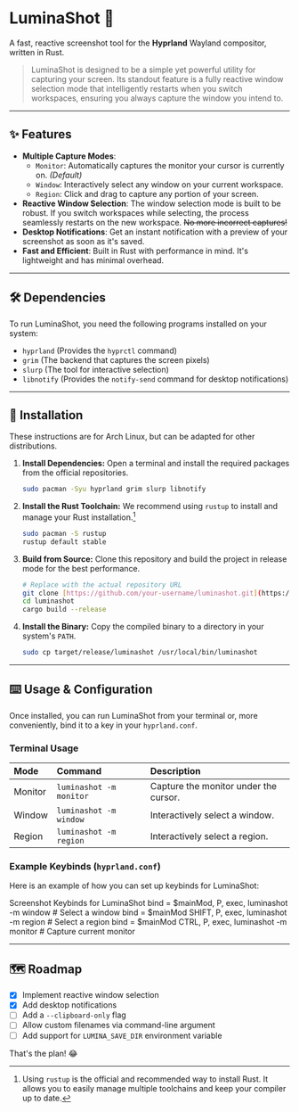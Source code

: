 # LuminaShot 📸

A fast, reactive screenshot tool for the **Hyprland** Wayland compositor, written in Rust.

> LuminaShot is designed to be a simple yet powerful utility for capturing your screen. Its standout feature is a fully reactive window selection mode that intelligently restarts when you switch workspaces, ensuring you always capture the window you intend to.

---

## ✨ Features

* **Multiple Capture Modes**:
    * `Monitor`: Automatically captures the monitor your cursor is currently on. *(Default)*
    * `Window`: Interactively select any window on your current workspace.
    * `Region`: Click and drag to capture any portion of your screen.
* **Reactive Window Selection**: The window selection mode is built to be robust. If you switch workspaces while selecting, the process seamlessly restarts on the new workspace. ~~No more incorrect captures!~~
* **Desktop Notifications**: Get an instant notification with a preview of your screenshot as soon as it's saved.
* **Fast and Efficient**: Built in Rust with performance in mind. It's lightweight and has minimal overhead.

---

## 🛠️ Dependencies

To run LuminaShot, you need the following programs installed on your system:

-   `hyprland` (Provides the `hyprctl` command)
-   `grim` (The backend that captures the screen pixels)
-   `slurp` (The tool for interactive selection)
-   `libnotify` (Provides the `notify-send` command for desktop notifications)

---

## 🚀 Installation

These instructions are for Arch Linux, but can be adapted for other distributions.

1.  **Install Dependencies:**
    Open a terminal and install the required packages from the official repositories.
    ```bash
    sudo pacman -Syu hyprland grim slurp libnotify
    ```

2.  **Install the Rust Toolchain:**
    We recommend using `rustup` to install and manage your Rust installation.[^1]
    ```bash
    sudo pacman -S rustup
    rustup default stable
    ```

3.  **Build from Source:**
    Clone this repository and build the project in release mode for the best performance.
    ```bash
    # Replace with the actual repository URL
    git clone [https://github.com/your-username/luminashot.git](https://github.com/your-username/luminashot.git)
    cd luminashot
    cargo build --release
    ```

4.  **Install the Binary:**
    Copy the compiled binary to a directory in your system's `PATH`.
    ```bash
    sudo cp target/release/luminashot /usr/local/bin/luminashot
    ```

---

## ⌨️ Usage & Configuration

Once installed, you can run LuminaShot from your terminal or, more conveniently, bind it to a key in your `hyprland.conf`.

### Terminal Usage

| Mode | Command | Description |
| :--- | :--- | :--- |
| Monitor | `luminashot -m monitor` | Capture the monitor under the cursor. |
| Window | `luminashot -m window` | Interactively select a window. |
| Region | `luminashot -m region` | Interactively select a region. |

### Example Keybinds (`hyprland.conf`)

Here is an example of how you can set up keybinds for LuminaShot:


Screenshot Keybinds for LuminaShot
bind = $mainMod, P, exec, luminashot -m window      # Select a window
bind = $mainMod SHIFT, P, exec, luminashot -m region    # Select a region
bind = $mainMod CTRL, P, exec, luminashot -m monitor   # Capture current monitor


---

## 🗺️ Roadmap

-   [x] Implement reactive window selection
-   [x] Add desktop notifications
-   [ ] Add a `--clipboard-only` flag
-   [ ] Allow custom filenames via command-line argument
-   [ ] Add support for `LUMINA_SAVE_DIR` environment variable

That's the plan! :joy:

[^1]: Using `rustup` is the official and recommended way to install Rust. It allows you to easily manage multiple toolchains and keep your compiler up to date.
